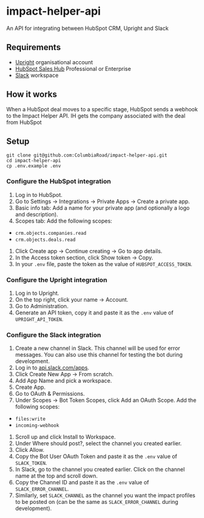 # impact-helper-api

An API for integrating between HubSpot CRM, Upright and Slack

## Requirements

- [Upright](https://model.uprightproject.com/) organisational account
- [HubSpot Sales Hub](https://www.hubspot.com/products/sales) Professional or Enterprise
- [Slack](https://slack.com/) workspace

## How it works

When a HubSpot deal moves to a specific stage, HubSpot sends a webhook to the Impact Helper API. IH gets the company associated with the deal from HubSpot

## Setup

```
git clone git@github.com:ColumbiaRoad/impact-helper-api.git
cd impact-helper-api
cp .env.example .env
```

### Configure the HubSpot integration

1. Log in to HubSpot.
1. Go to Settings -> Integrations -> Private Apps -> Create a private app.
1. Basic info tab: Add a name for your private app (and optionally a logo and description).
1. Scopes tab: Add the following scopes:

- `crm.objects.companies.read`
- `crm.objects.deals.read`

1. Click Create app -> Continue creating -> Go to app details.
1. In the Access token section, click Show token -> Copy.
1. In your `.env` file, paste the token as the value of `HUBSPOT_ACCESS_TOKEN`.

### Configure the Upright integration

1. Log in to Upright.
1. On the top right, click your name -> Account.
1. Go to Administration.
1. Generate an API token, copy it and paste it as the `.env` value of `UPRIGHT_API_TOKEN`.

### Configure the Slack integration

1. Create a new channel in Slack. This channel will be used for error messages. You can also use this channel for testing the bot during development.
1. Log in to [api.slack.com/apps](https://api.slack.com/apps).
1. Click Create New App -> From scratch.
1. Add App Name and pick a workspace.
1. Create App.
1. Go to OAuth & Permissions.
1. Under Scopes -> Bot Token Scopes, click Add an OAuth Scope. Add the following scopes:

- `files:write`
- `incoming-webhook`

1. Scroll up and click Install to Workspace.
1. Under Where should <your app> post?, select the channel you created earlier.
1. Click Allow.
1. Copy the Bot User OAuth Token and paste it as the `.env` value of `SLACK_TOKEN`.
1. In Slack, go to the channel you created earlier. Click on the channel name at the top and scroll down.
1. Copy the Channel ID and paste it as the `.env` value of `SLACK_ERROR_CHANNEL`.
1. Similarly, set `SLACK_CHANNEL` as the channel you want the impact profiles to be posted on (can be the same as `SLACK_ERROR_CHANNEL` during development).
